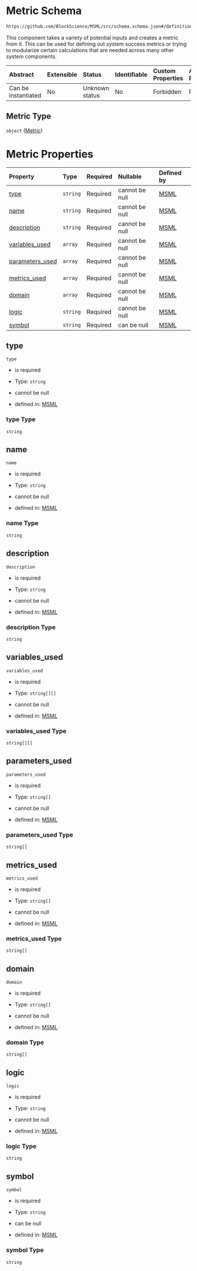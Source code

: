 # Metric Schema

```txt
https://github.com/BlockScience/MSML/src/schema.schema.json#/definitions/Metric
```

This component takes a variety of potential inputs and creates a metric from it. This can be used for defining out system success metrics or trying to modularize certain calculations that are needed across many other system components.

| Abstract            | Extensible | Status         | Identifiable | Custom Properties | Additional Properties | Access Restrictions | Defined In                                                                                    |
| :------------------ | :--------- | :------------- | :----------- | :---------------- | :-------------------- | :------------------ | :-------------------------------------------------------------------------------------------- |
| Can be instantiated | No         | Unknown status | No           | Forbidden         | Forbidden             | none                | [schema.schema.json\*](../../out/math_spec_mapping/schema.schema.json "open original schema") |

## Metric Type

`object` ([Metric](schema-definitions-metric.md))

# Metric Properties

| Property                             | Type     | Required | Nullable       | Defined by                                                                                                                                                                   |
| :----------------------------------- | :------- | :------- | :------------- | :--------------------------------------------------------------------------------------------------------------------------------------------------------------------------- |
| [type](#type)                        | `string` | Required | cannot be null | [MSML](schema-definitions-metric-properties-type.md "https://github.com/BlockScience/MSML/src/schema.schema.json#/definitions/Metric/properties/type")                       |
| [name](#name)                        | `string` | Required | cannot be null | [MSML](schema-definitions-metric-properties-name.md "https://github.com/BlockScience/MSML/src/schema.schema.json#/definitions/Metric/properties/name")                       |
| [description](#description)          | `string` | Required | cannot be null | [MSML](schema-definitions-metric-properties-description.md "https://github.com/BlockScience/MSML/src/schema.schema.json#/definitions/Metric/properties/description")         |
| [variables\_used](#variables_used)   | `array`  | Required | cannot be null | [MSML](schema-definitions-metric-properties-variables_used.md "https://github.com/BlockScience/MSML/src/schema.schema.json#/definitions/Metric/properties/variables_used")   |
| [parameters\_used](#parameters_used) | `array`  | Required | cannot be null | [MSML](schema-definitions-metric-properties-parameters_used.md "https://github.com/BlockScience/MSML/src/schema.schema.json#/definitions/Metric/properties/parameters_used") |
| [metrics\_used](#metrics_used)       | `array`  | Required | cannot be null | [MSML](schema-definitions-metric-properties-metrics_used.md "https://github.com/BlockScience/MSML/src/schema.schema.json#/definitions/Metric/properties/metrics_used")       |
| [domain](#domain)                    | `array`  | Required | cannot be null | [MSML](schema-definitions-metric-properties-domain.md "https://github.com/BlockScience/MSML/src/schema.schema.json#/definitions/Metric/properties/domain")                   |
| [logic](#logic)                      | `string` | Required | cannot be null | [MSML](schema-definitions-metric-properties-logic.md "https://github.com/BlockScience/MSML/src/schema.schema.json#/definitions/Metric/properties/logic")                     |
| [symbol](#symbol)                    | `string` | Required | can be null    | [MSML](schema-definitions-metric-properties-symbol.md "https://github.com/BlockScience/MSML/src/schema.schema.json#/definitions/Metric/properties/symbol")                   |

## type



`type`

*   is required

*   Type: `string`

*   cannot be null

*   defined in: [MSML](schema-definitions-metric-properties-type.md "https://github.com/BlockScience/MSML/src/schema.schema.json#/definitions/Metric/properties/type")

### type Type

`string`

## name



`name`

*   is required

*   Type: `string`

*   cannot be null

*   defined in: [MSML](schema-definitions-metric-properties-name.md "https://github.com/BlockScience/MSML/src/schema.schema.json#/definitions/Metric/properties/name")

### name Type

`string`

## description



`description`

*   is required

*   Type: `string`

*   cannot be null

*   defined in: [MSML](schema-definitions-metric-properties-description.md "https://github.com/BlockScience/MSML/src/schema.schema.json#/definitions/Metric/properties/description")

### description Type

`string`

## variables\_used



`variables_used`

*   is required

*   Type: `string[][]`

*   cannot be null

*   defined in: [MSML](schema-definitions-metric-properties-variables_used.md "https://github.com/BlockScience/MSML/src/schema.schema.json#/definitions/Metric/properties/variables_used")

### variables\_used Type

`string[][]`

## parameters\_used



`parameters_used`

*   is required

*   Type: `string[]`

*   cannot be null

*   defined in: [MSML](schema-definitions-metric-properties-parameters_used.md "https://github.com/BlockScience/MSML/src/schema.schema.json#/definitions/Metric/properties/parameters_used")

### parameters\_used Type

`string[]`

## metrics\_used



`metrics_used`

*   is required

*   Type: `string[]`

*   cannot be null

*   defined in: [MSML](schema-definitions-metric-properties-metrics_used.md "https://github.com/BlockScience/MSML/src/schema.schema.json#/definitions/Metric/properties/metrics_used")

### metrics\_used Type

`string[]`

## domain



`domain`

*   is required

*   Type: `string[]`

*   cannot be null

*   defined in: [MSML](schema-definitions-metric-properties-domain.md "https://github.com/BlockScience/MSML/src/schema.schema.json#/definitions/Metric/properties/domain")

### domain Type

`string[]`

## logic



`logic`

*   is required

*   Type: `string`

*   cannot be null

*   defined in: [MSML](schema-definitions-metric-properties-logic.md "https://github.com/BlockScience/MSML/src/schema.schema.json#/definitions/Metric/properties/logic")

### logic Type

`string`

## symbol



`symbol`

*   is required

*   Type: `string`

*   can be null

*   defined in: [MSML](schema-definitions-metric-properties-symbol.md "https://github.com/BlockScience/MSML/src/schema.schema.json#/definitions/Metric/properties/symbol")

### symbol Type

`string`
